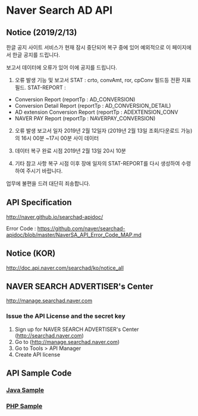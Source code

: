 # Naver Search AD API

## Notice (2019/2/13)

한글 공지 사이트 서비스가 현재 잠시 중단되어 복구 중에 있어 
예외적으로 이 페이지에서 한글 공지를 드립니다. 

보고서 데이터에 오류가 있어 이에 공지를 드립니다. 

1. 오류 발생 기능 및 보고서
STAT : crto, convAmt, ror, cpConv 필드등 전환 지표 필드.
STAT-REPORT :
- Conversion Report (reportTp : AD_CONVERSION)
- Conversion Detail Report (reportTp : AD_CONVERSION_DETAIL) 
- AD extension Conversion Report (reportTp : ADEXTENSION_CONV
- NAVER PAY Report (reportTp : NAVERPAY_CONVERSION)

2. 오류 발생 보고서 일자 
2019년 2월 12일자 (2019년 2월 13일 조회/다운로드 가능)의 16시 00분 ~17시 00분 사이 데이터 

3. 데이터 복구 완료 시점 
2019년 2월 13일 20시 10분 

4. 기타 참고 사항 
복구 시점 이후 장애 일자의 STAT-REPORT를 다시 생성하여 수령하여 주시기 바랍니다.

업무에 불편을 드려 대단히 죄송합니다. 

## API Specification
http://naver.github.io/searchad-apidoc/

Error Code : https://github.com/naver/searchad-apidoc/blob/master/NaverSA_API_Error_Code_MAP.md

## Notice (KOR)
http://doc.api.naver.com/searchad/ko/notice_all

## NAVER SEARCH ADVERTISER's Center
http://manage.searchad.naver.com

### Issue the API License and the secret key

1. Sign up for NAVER SEARCH ADVERTISER's Center (http://searchad.naver.com)
2. Go to (http://manage.searchad.naver.com)
3. Go to Tools > API Manager
4. Create API license


## API Sample Code

### [Java Sample](java-sample)
### [PHP Sample](php-sample)
